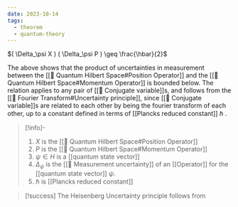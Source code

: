 ```yaml
---
date: 2023-10-14
tags:
  - theorem
  - quantum-theory
---
```

$( \Delta_\psi X ) ( \Delta_\psi P ) \geq \frac{\hbar}{2}$

The above shows that the product of uncertainties in measurement between the [[📘 Quantum Hilbert Space#Position Operator]] and the [[📘 Quantum Hilbert Space#Momentum Operator]] is bounded below. The relation applies to any pair of [[📘 Conjugate variable]]s, and follows from the [[📘 Fourier Transform#Uncertainty principle]], since [[📘 Conjugate variable]]s are related to each other by being the fourier transform of each other, up to a constant defined in terms of [[Plancks reduced constant]] $\hbar$ .


>[!info]-
> 1. $X$ is the [[📘 Quantum Hilbert Space#Position Operator]]
> 2. $P$ is the [[📘 Quantum Hilbert Space#Momentum Operator]]
> 3. $\psi \in H$ is a [[quantum state vector]]
> 4. $\Delta_\psi$ is the [[📘 Measurement uncertainty]] of an [[Operator]] for the [[quantum state vector]] $\psi$.
> 5. $\hbar$ is [[Plancks reduced constant]]

>[!success]
>The Heisenberg Uncertainty principle follows from

